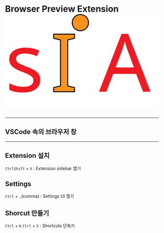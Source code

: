 # Browser Preview Extension  ![SIA Logo](../../img/sia-logo-first.svg "Stack It All")
---
<h2 class="special">VSCode 속의 브라우저 창</h3>

<hr class="thin">

## Extension 설치
<code class="ctrl">Ctrl</code><code class="shift">Shift</code> + <code>X</code> : Extension sidebar 열기
## Settings
<code class="ctrl">Ctrl</code> + <code>,</code>(comma) : Settings UI 열기
## Shorcut 만들기
<code class="ctrl">Ctrl</code> + <code>K</code> <code class="ctrl">Ctrl</code> + <code>S</code> : Shortcuts 단축키

